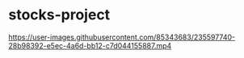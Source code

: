 ﻿# stocks-project


https://user-images.githubusercontent.com/85343683/235597740-28b98392-e5ec-4a6d-bb12-c7d044155887.mp4


